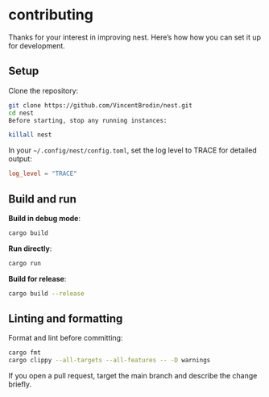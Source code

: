 # contributing

Thanks for your interest in improving nest.
Here’s how how you can set it up for development.

## Setup

Clone the repository:

```bash
git clone https://github.com/VincentBrodin/nest.git
cd nest
Before starting, stop any running instances:
```
```bash
killall nest
```
In your `~/.config/nest/config.toml`, set the log level to TRACE for detailed output:
```toml
log_level = "TRACE"
```
## Build and run
**Build in debug mode**:
```bash
cargo build
```

**Run directly**:
```bash
cargo run
```

**Build for release**:
```bash
cargo build --release
```
## Linting and formatting
Format and lint before committing:
```bash
cargo fmt
cargo clippy --all-targets --all-features -- -D warnings
```

If you open a pull request, target the main branch and describe the change briefly.
